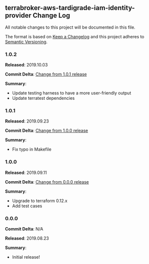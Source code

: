 ## terrabroker-aws-tardigrade-iam-identity-provider Change Log

All notable changes to this project will be documented in this file.

The format is based on [Keep a Changelog](http://keepachangelog.com/) and this project adheres to [Semantic Versioning](http://semver.org/).

### 1.0.2

**Released**: 2019.10.03

**Commit Delta**: [Change from 1.0.1 release](https://github.com/plus3it/terraform-aws-tardigrade-iam-identity-provider/compare/1.0.1...1.0.2)

**Summary**:

*   Update testing harness to have a more user-friendly output
*   Update terratest dependencies

### 1.0.1

**Released**: 2019.09.23

**Commit Delta**: [Change from 1.0.0 release](https://github.com/plus3it/terraform-aws-tardigrade-iam-identity-provider/compare/1.0.0...1.0.1)

**Summary**:

*   Fix typo in Makefile

### 1.0.0

**Released**: 2019.09.11

**Commit Delta**: [Change from 0.0.0 release](https://github.com/plus3it/terraform-aws-tardigrade-iam-identity-provider/compare/0.0.0...1.0.0)

**Summary**:

*   Upgrade to terraform 0.12.x
*   Add test cases

### 0.0.0

**Commit Delta**: N/A

**Released**: 2019.08.23

**Summary**:

*   Initial release!
